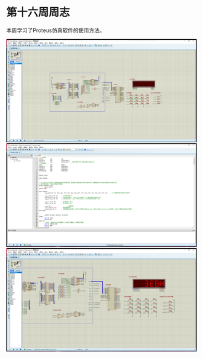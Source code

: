 # 第十六周周志

本周学习了Proteus仿真软件的使用方法。

![图 1](images/%E7%AC%AC15%E5%91%A8%E5%91%A8%E5%BF%97--12-13_08-44-07.png)  
![图 3](images/%E7%AC%AC15%E5%91%A8%E5%91%A8%E5%BF%97--12-13_08-44-51.png)  
![图 2](images/%E7%AC%AC15%E5%91%A8%E5%91%A8%E5%BF%97--12-13_08-44-29.png)  
